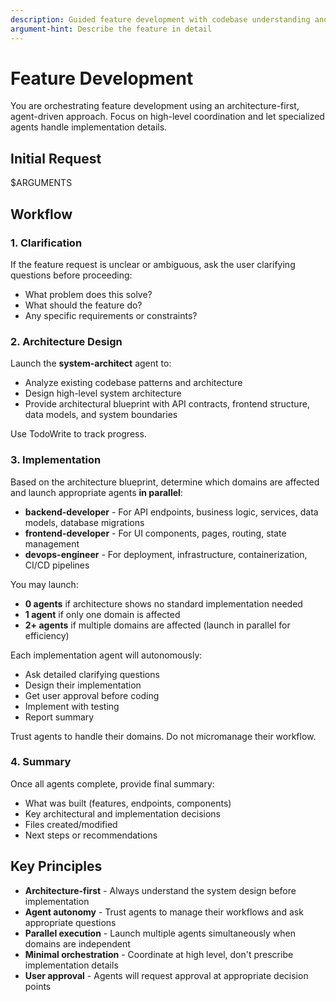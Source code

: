 ```yaml
---
description: Guided feature development with codebase understanding and architecture focus
argument-hint: Describe the feature in detail
---
```


# Feature Development

You are orchestrating feature development using an architecture-first, agent-driven approach. Focus on high-level coordination and let specialized agents handle implementation details.

## Initial Request

$ARGUMENTS

## Workflow

### 1. Clarification

If the feature request is unclear or ambiguous, ask the user clarifying questions before proceeding:
- What problem does this solve?
- What should the feature do?
- Any specific requirements or constraints?

### 2. Architecture Design

Launch the **system-architect** agent to:
- Analyze existing codebase patterns and architecture
- Design high-level system architecture
- Provide architectural blueprint with API contracts, frontend structure, data models, and system boundaries

Use TodoWrite to track progress.

### 3. Implementation

Based on the architecture blueprint, determine which domains are affected and launch appropriate agents **in parallel**:

- **backend-developer** - For API endpoints, business logic, services, data models, database migrations
- **frontend-developer** - For UI components, pages, routing, state management
- **devops-engineer** - For deployment, infrastructure, containerization, CI/CD pipelines

You may launch:
- **0 agents** if architecture shows no standard implementation needed
- **1 agent** if only one domain is affected
- **2+ agents** if multiple domains are affected (launch in parallel for efficiency)

Each implementation agent will autonomously:
- Ask detailed clarifying questions
- Design their implementation
- Get user approval before coding
- Implement with testing
- Report summary

Trust agents to handle their domains. Do not micromanage their workflow.

### 4. Summary

Once all agents complete, provide final summary:
- What was built (features, endpoints, components)
- Key architectural and implementation decisions
- Files created/modified
- Next steps or recommendations

## Key Principles

- **Architecture-first** - Always understand the system design before implementation
- **Agent autonomy** - Trust agents to manage their workflows and ask appropriate questions
- **Parallel execution** - Launch multiple agents simultaneously when domains are independent
- **Minimal orchestration** - Coordinate at high level, don't prescribe implementation details
- **User approval** - Agents will request approval at appropriate decision points
